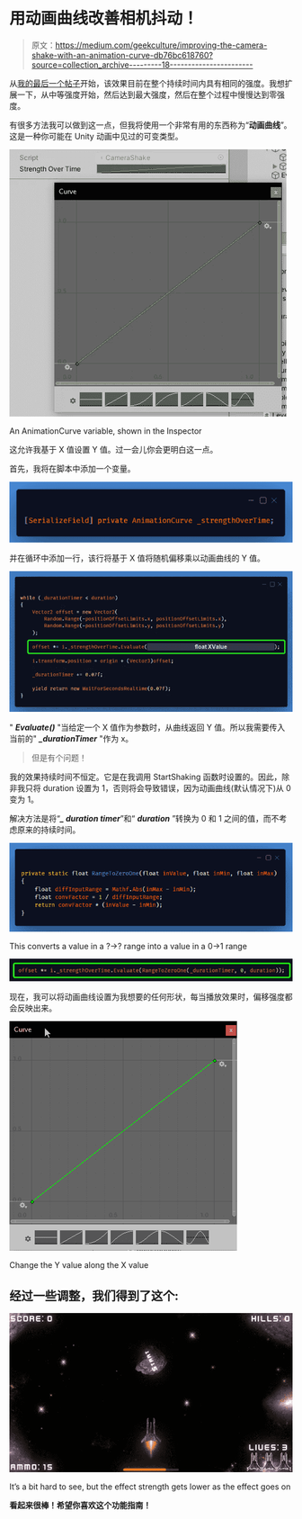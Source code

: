 # 用动画曲线改善相机抖动！

> 原文：<https://medium.com/geekculture/improving-the-camera-shake-with-an-animation-curve-db76bc618760?source=collection_archive---------18----------------------->

从[我的最后一个帖子](https://vintay.medium.com/making-the-camera-shake-in-unity-515752ad654d)开始，该效果目前在整个持续时间内具有相同的强度。我想扩展一下，从中等强度开始，然后达到最大强度，然后在整个过程中慢慢达到零强度。

有很多方法我可以做到这一点，但我将使用一个非常有用的东西称为“**动画曲线**”。这是一种你可能在 Unity 动画中见过的可变类型。

![](img/6e72d2cc77ffd301e0f3ba659fedbf3e.png)

An AnimationCurve variable, shown in the Inspector

这允许我基于 X 值设置 Y 值。过一会儿你会更明白这一点。

首先，我将在脚本中添加一个变量。

![](img/815bdd2e52e51f183721b33ac7354ab8.png)

并在循环中添加一行，该行将基于 X 值将随机偏移乘以动画曲线的 Y 值。

![](img/c4429b6b8b4b7ab866fc878e876edc6b.png)

" ***Evaluate()*** "当给定一个 X 值作为参数时，从曲线返回 Y 值。所以我需要传入当前的" ***_durationTimer*** "作为 x。

> 但是有个问题！

我的效果持续时间不恒定。它是在我调用 StartShaking 函数时设置的。因此，除非我只将 duration 设置为 1，否则将会导致错误，因为动画曲线(默认情况下)从 0 变为 1。

解决方法是将“***_ duration timer***”和“ ***duration*** ”转换为 0 和 1 之间的值，而不考虑原来的持续时间。

![](img/293dff6a8c8a7008c889f767b863e30e.png)

This converts a value in a ?->? range into a value in a 0->1 range

![](img/68a26f4c63daa24f1013074ab54c1c69.png)

现在，我可以将动画曲线设置为我想要的任何形状，每当播放效果时，偏移强度都会反映出来。

![](img/6d391191e7ad6a2fca204d7121ed42c6.png)

Change the Y value along the X value

## 经过一些调整，我们得到了这个:

![](img/8753e35762e5c9bbc8c8d3102123ebc9.png)

It’s a bit hard to see, but the effect strength gets lower as the effect goes on

**看起来很棒！希望你喜欢这个功能指南！**